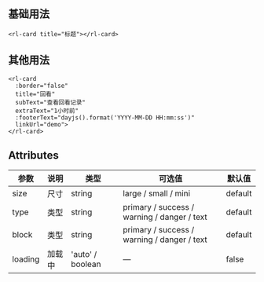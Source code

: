 <Frame />

## 基础用法

```vue
<rl-card title="标题"></rl-card>
```

## 其他用法

```vue
<rl-card
  :border="false"
  title="回看"
  subText="查看回看记录"
  extraText="1小时前"
  :footerText="dayjs().format('YYYY-MM-DD HH:mm:ss')"
  linkUrl="demo">
</rl-card>
```

## Attributes

| 参数    | 说明   | 类型             | 可选值                                      | 默认值  |
| ------- | ------ | ---------------- | ------------------------------------------- | ------- |
| size    | 尺寸   | string           | large / small / mini                        | default |
| type    | 类型   | string           | primary / success / warning / danger / text | default |
| block   | 类型   | string           | primary / success / warning / danger / text | default |
| loading | 加载中 | 'auto' / boolean | —                                           | false   |
